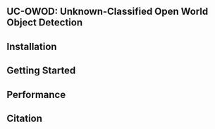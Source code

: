 ## UC-OWOD: Unknown-Classified Open World Object Detection


## Installation

## Getting Started

## Performance

## Citation
